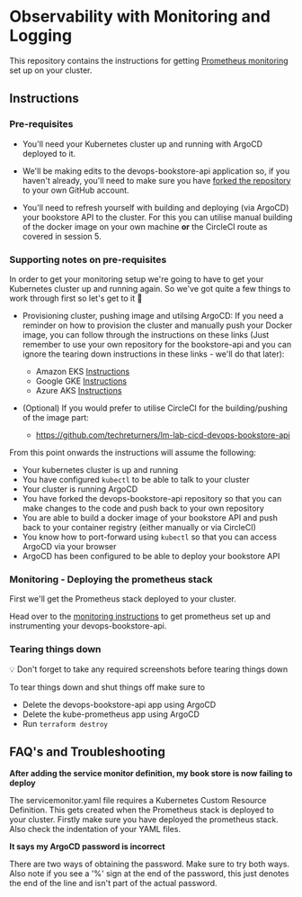 # Observability with Monitoring and Logging 

This repository contains the instructions for getting [Prometheus monitoring](https://prometheus.io/) set up on your cluster.


## Instructions

### Pre-requisites

* You'll need your Kubernetes cluster up and running with ArgoCD deployed to it.

* We'll be making edits to the devops-bookstore-api application so, if you haven't already, you'll need to make sure you have [forked the repository](https://github.com/techreturners/devops-bookstore-api) to your own GitHub account.

* You'll need to refresh yourself with building and deploying (via ArgoCD) your bookstore API to the cluster. For this you can utilise manual building of the docker image on your own machine **or** the CircleCI route as covered in session 5.

### Supporting notes on pre-requisites

In order to get your monitoring setup we're going to have to get your Kubernetes cluster up and running again. So we've got quite a few things to work through first so let's get to it 🚀

* Provisioning cluster, pushing image and utilsing ArgoCD: If you need a reminder on how to provision the cluster and manually push your Docker image, you can follow through the instructions on these links (Just remember to use your own repository for the bookstore-api and you can ignore the tearing down instructions in these links - we'll do that later):
    * Amazon EKS [Instructions](https://github.com/techreturners/lm-lab-eks-gitops-devopsupskill#readme)
    * Google GKE [Instructions](https://github.com/techreturners/devops-upskill-gke-terraform/tree/session-004-gitops#readme)
    * Azure AKS [Instructions](https://github.com/techreturners/lm-lab-aks-gitops-devopsupskill#readme)

* (Optional) If you would prefer to utilise CircleCI for the building/pushing of the image part:
    * https://github.com/techreturners/lm-lab-cicd-devops-bookstore-api

From this point onwards the instructions will assume the following:

* Your kubernetes cluster is up and running
* You have configured `kubectl` to be able to talk to your cluster
* Your cluster is running ArgoCD
* You have forked the devops-bookstore-api repository so that you can make changes to the code and push back to your own repository
* You are able to build a docker image of your bookstore API and push back to your container registry (either manually or via CircleCI)
* You know how to port-forward using `kubectl` so that you can access ArgoCD via your browser
* ArgoCD has been configured to be able to deploy your bookstore API

### Monitoring - Deploying the prometheus stack

First we'll get the Prometheus stack deployed to your cluster.

Head over to the [monitoring instructions](./docs/monitoring/INSTRUCTIONS.md) to get prometheus set up and instrumenting your devops-bookstore-api.

### Tearing things down

💡 Don't forget to take any required screenshots before tearing things down

To tear things down and shut things off make sure to

* Delete the devops-bookstore-api app using ArgoCD
* Delete the kube-prometheus app using ArgoCD
* Run `terraform destroy`

## FAQ's and Troubleshooting

**After adding the service monitor definition, my book store is now failing to deploy**

The servicemonitor.yaml file requires a Kubernetes Custom Resource Definition. This gets created when the Prometheus stack is deployed to your cluster. Firstly make sure you have deployed the prometheus stack. Also check the indentation of your YAML files.

**It says my ArgoCD password is incorrect**

There are two ways of obtaining the password. Make sure to try both ways. Also note if you see a '%' sign at the end of the password, this just denotes the end of the line and isn't part of the actual password.








